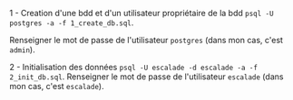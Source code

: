 1 - Creation d'une bdd et d'un utilisateur propriétaire de la bdd
    `psql -U postgres -a -f 1_create_db.sql`.
   
   Renseigner le mot de passe de l'utilisateur `postgres` (dans mon cas, c'est `admin`).

2 - Initialisation des données
    `psql -U escalade -d escalade -a -f 2_init_db.sql`.
    Renseigner le mot de passe de l'utilisateur `escalade` (dans mon cas, c'est `escalade`).
